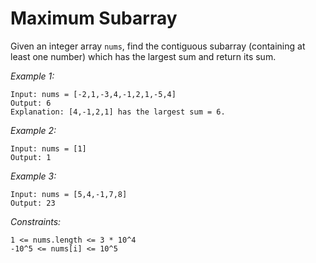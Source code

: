# Maximum Subarray

Given an integer array `nums`, find the contiguous subarray (containing at least one number) which has the largest sum and return its sum.

*Example 1:*

    Input: nums = [-2,1,-3,4,-1,2,1,-5,4]
    Output: 6
    Explanation: [4,-1,2,1] has the largest sum = 6.

*Example 2:*

    Input: nums = [1]
    Output: 1

*Example 3:*

    Input: nums = [5,4,-1,7,8]
    Output: 23

*Constraints:*

    1 <= nums.length <= 3 * 10^4
    -10^5 <= nums[i] <= 10^5
